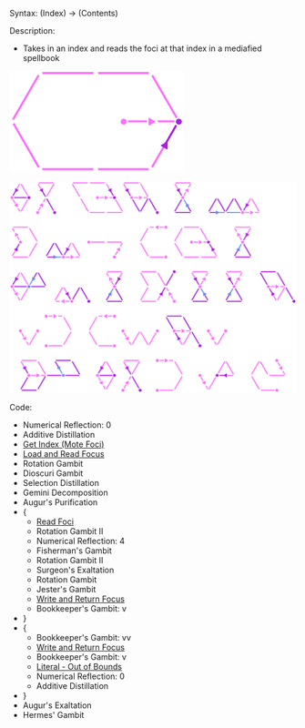 Syntax:
(Index) -> (Contents)

Description:
* Takes in an index and reads the foci at that index in a mediafied spellbook

![](../../Images/Read%20Indexed%20Focus%20Pattern.png)

![](../../Images/Read%20Indexed%20Focus.png)

Code:
* Numerical Reflection: 0
* Additive Distillation
* [Get Index (Mote Foci)](Mote%20Foci/Get%20Index%20(Mote%20Foci).md)
* [Load and Read Focus](Direct%20Focus%20Interaction/Load%20and%20Read%20Focus.md)
* Rotation Gambit
* Dioscuri Gambit
* Selection Distillation
* Gemini Decomposition
* Augur's Purification
* {
	* [Read Foci](Direct%20Focus%20Interaction/Read%20Foci.md)
	* Rotation Gambit II
	* Numerical Reflection: 4
	* Fisherman's Gambit
	* Rotation Gambit II
	* Surgeon's Exaltation
	* Rotation Gambit
	* Jester's Gambit
	* [Write and Return Focus](Direct%20Focus%20Interaction/Write%20and%20Return%20Focus.md)
	* Bookkeeper's Gambit: v
* }
* {
	* Bookkeeper's Gambit: vv
	* [Write and Return Focus](Direct%20Focus%20Interaction/Write%20and%20Return%20Focus.md)
	* Bookkeeper's Gambit: v
	* [Literal - Out of Bounds](Literal%20-%20Out%20of%20Bounds.md)
	* Numerical Reflection: 0
	* Additive Distillation
* }
* Augur's Exaltation
* Hermes' Gambit